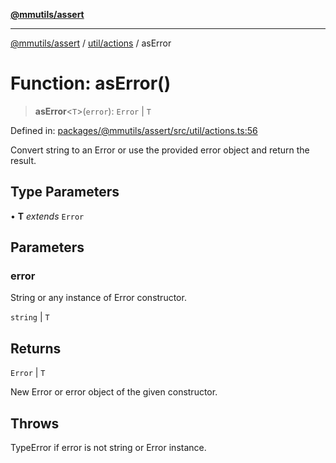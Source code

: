[**@mmutils/assert**](../../../README.md)

***

[@mmutils/assert](../../../modules.md) / [util/actions](../README.md) / asError

# Function: asError()

> **asError**\<`T`\>(`error`): `Error` \| `T`

Defined in: [packages/@mmutils/assert/src/util/actions.ts:56](https://github.com/mastermind-0xff/-mm-monorepo/blob/ae77bebbedeaf68ca437dc22abf389b1b28fc898/packages/@mmutils/assert/src/util/actions.ts#L56)

Convert string to an Error or use the provided error object and return the
result.

## Type Parameters

• **T** *extends* `Error`

## Parameters

### error

String or any instance of Error constructor.

`string` | `T`

## Returns

`Error` \| `T`

New Error or error object of the given constructor.

## Throws

TypeError if error is not string or Error instance.
